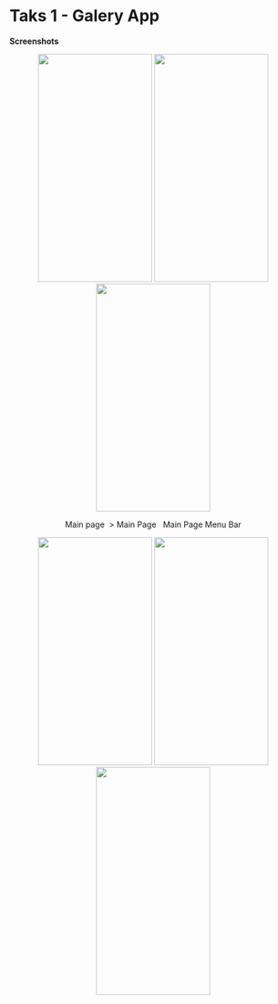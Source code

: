 # Taks 1 - Galery App


**Screenshots**

<p align="center">
  <img src="https://user-images.githubusercontent.com/36292743/90871802-81a22f00-e350-11ea-8f5e-8cd5b0337d1b.jpeg" width="200" height="400">  <img src="https://user-images.githubusercontent.com/36292743/90871783-77803080-e350-11ea-8781-4ee7bcd3b01f.jpeg" width="200" height="400">  <img src="https://user-images.githubusercontent.com/36292743/90871746-67685100-e350-11ea-897a-aea34346cc76.jpeg" width="200" height="400">
</p>

<p align="center">
  Main page &nbsp> Main Page &nbsp Main Page Menu Bar
  </p>

<p align="center">
  <img src="https://user-images.githubusercontent.com/36292743/90871593-2c661d80-e350-11ea-9eb6-02f66981acfe.jpeg" width="200" height="400">  <img src="https://user-images.githubusercontent.com/36292743/90871551-1b1d1100-e350-11ea-8e95-4c36f6d9647f.jpeg" width="200" height="400">  <img src="https://user-images.githubusercontent.com/36292743/90871830-8bc42d80-e350-11ea-8b50-4808b55c5e87.jpeg" width="200" height="400">
</p>





